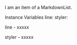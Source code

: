 I am an item of a MarkdownList.

Instance Variables
	line:		<Object>
	styler:		<Object>

line
	- xxxxx

styler
	- xxxxx
